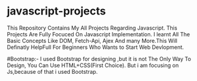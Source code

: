 # javascript-projects
This Repository Contains My All Projects Regarding Javascript. This Projects Are Fully Focuced On Javascript Implementation. I learnt All The Basic  Concepts Like DOM, Fetch-Api, Ajex And many More.This Will Definatly HelpFull For Beginners Who Wants to Start Web Devlopment. 

#Bootstrap:- I used Bootstrap for designing ,but it is not The Only Way To Design,
You Can Use HTML+CSS(First Choice).
But i am focusing on Js,because of that i used Bootstrap.
